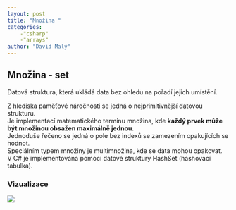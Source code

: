 ```yaml
---
layout: post
title: "Množina "
categories:
    -"csharp"
    -"arrays"
author: "David Malý"
--- 
```



## Množina - set


Datová struktura, která ukládá data bez ohledu na pořadí jejich umístění.



Z hlediska paměťové náročnosti se jedná o nejprimitivnější datovou strukturu.
<br>Je implementací matematického termínu množina, kde **každý prvek může být množinou obsažen maximálně jednou**.
<br>Jednoduše řečeno se jedná o pole bez indexů se zamezením opakujících se hodnot.
<br>Speciálním typem množiny je multimnožina, kde se data mohou opakovat.
<br>V C# je implementována pomocí datové struktury HashSet (hashovací tabulka).


### Vizualizace

![](images/set.png)
